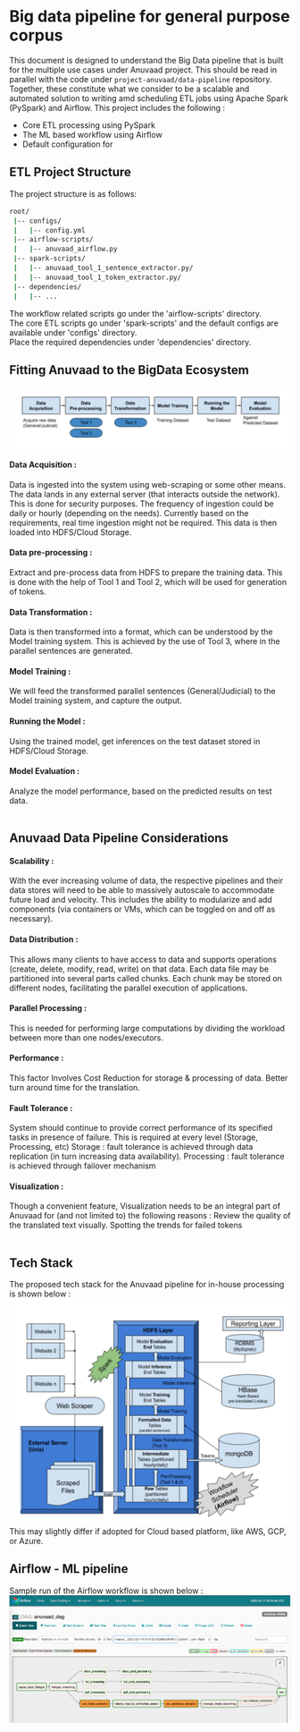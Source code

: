 # Big data pipeline for general purpose corpus

This document is designed to understand the Big Data pipeline that is built for the multiple use cases under Anuvaad project. 
This should be read in parallel with the code under `project-anuvaad/data-pipeline` repository. Together, these constitute what we consider to be a scalable and automated solution to writing amd scheduling ETL jobs using Apache Spark (PySpark) and Airflow. This project includes the following :

- Core ETL processing using PySpark
- The ML based workflow using Airflow
- Default configuration for 

## ETL Project Structure

The project structure is as follows:

```bash
root/
 |-- configs/
 |   |-- config.yml
 |-- airflow-scripts/
 |   |-- anuvaad_airflow.py
 |-- spark-scripts/
 |   |-- anuvaad_tool_1_sentence_extractor.py/
 |   |-- anuvaad_tool_1_token_extractor.py/
 |-- dependencies/
 |   |-- ...
```

The workflow related scripts go under the 'airflow-scripts' directory.</br>
The core ETL scripts go under 'spark-scripts' and the default configs are available under 'configs' directory.</br>
Place the required dependencies under 'dependencies' directory. </br>

## Fitting Anuvaad to the BigData Ecosystem


![Import UI](/screenshots/anuvaad_bigdata_pipeline.png?raw=true)
#### Data Acquisition :
Data is ingested into the system using web-scraping or some other means. The data lands in any external server (that interacts outside the network). This is done for security purposes. The frequency of ingestion could be daily or hourly (depending on the needs). Currently based on the requirements, real time ingestion might not be required. This data is then loaded into HDFS/Cloud Storage.


#### Data pre-processing  :
Extract and pre-process data from HDFS to prepare the training data. This is done with the help of Tool 1 and Tool 2, which will be used for generation of tokens.


#### Data Transformation :
Data is then transformed into a format, which can be understood by the Model training system. This is achieved by the use of Tool 3, where in the parallel sentences are generated.


#### Model Training :
We will feed the transformed parallel sentences (General/Judicial) to the Model training system, and capture the output.


#### Running the Model :
Using the trained model, get inferences on the test dataset stored in HDFS/Cloud Storage. 


#### Model Evaluation :
Analyze the model performance, based on the predicted results on test data.
</br></br>

## Anuvaad Data Pipeline Considerations
#### Scalability :
With the ever increasing volume of data, the respective pipelines and their data stores will need to be able to massively autoscale to accommodate future load and velocity. This includes the ability to modularize and add components (via containers or VMs, which can be toggled on and off as necessary).

#### Data Distribution :
This allows many clients to have access to data and supports operations (create, delete, modify, read, write) on that data. Each data file may be partitioned into several parts called chunks. Each chunk may be stored on different nodes, facilitating the parallel execution of applications.

#### Parallel Processing :
This is needed for performing large computations by dividing the workload between more than one nodes/executors.

#### Performance :
This factor Involves
Cost Reduction for storage & processing of data.
Better turn around time for the translation.

#### Fault Tolerance :
System should continue to provide correct performance of its specified tasks in presence of failure. This is required at every level (Storage, Processing, etc)
Storage : fault tolerance is achieved through data replication (in turn increasing data availability).
Processing : fault tolerance is achieved through failover mechanism 

#### Visualization :
Though a convenient feature, Visualization needs to be an integral part of Anuvaad for (and not limited to) the following reasons :
Review the quality of the translated text visually.
Spotting the trends for failed tokens
</br></br>

## Tech Stack
The proposed tech stack for the Anuvaad pipeline for in-house processing is shown below :
![Import UI](/screenshots/anuvaad_tech_stack.png?raw=true)
This may slightly differ if adopted for Cloud based platform, like AWS, GCP, or Azure.

## Airflow - ML pipeline
Sample run of the Airflow workflow is shown below : 
![Import UI](/screenshots/anuvaad_airflow_workflow.png?raw=true)
